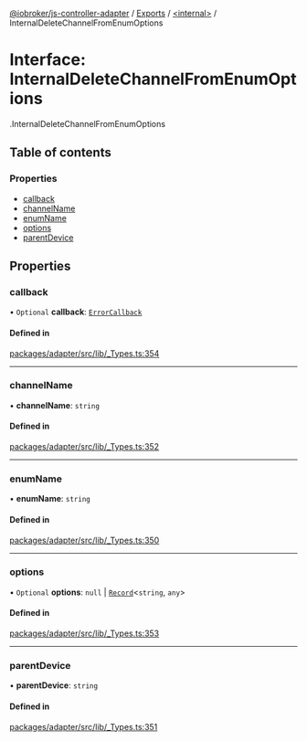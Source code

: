 [@iobroker/js-controller-adapter](../README.md) / [Exports](../modules.md) / [<internal\>](../modules/internal_.md) / InternalDeleteChannelFromEnumOptions

# Interface: InternalDeleteChannelFromEnumOptions

[<internal>](../modules/internal_.md).InternalDeleteChannelFromEnumOptions

## Table of contents

### Properties

- [callback](internal_.InternalDeleteChannelFromEnumOptions.md#callback)
- [channelName](internal_.InternalDeleteChannelFromEnumOptions.md#channelname)
- [enumName](internal_.InternalDeleteChannelFromEnumOptions.md#enumname)
- [options](internal_.InternalDeleteChannelFromEnumOptions.md#options)
- [parentDevice](internal_.InternalDeleteChannelFromEnumOptions.md#parentdevice)

## Properties

### callback

• `Optional` **callback**: [`ErrorCallback`](../modules/internal_.md#errorcallback)

#### Defined in

[packages/adapter/src/lib/_Types.ts:354](https://github.com/ioBroker/ioBroker.js-controller/blob/10c2c37d/packages/adapter/src/lib/_Types.ts#L354)

___

### channelName

• **channelName**: `string`

#### Defined in

[packages/adapter/src/lib/_Types.ts:352](https://github.com/ioBroker/ioBroker.js-controller/blob/10c2c37d/packages/adapter/src/lib/_Types.ts#L352)

___

### enumName

• **enumName**: `string`

#### Defined in

[packages/adapter/src/lib/_Types.ts:350](https://github.com/ioBroker/ioBroker.js-controller/blob/10c2c37d/packages/adapter/src/lib/_Types.ts#L350)

___

### options

• `Optional` **options**: ``null`` \| [`Record`](../modules/internal_.md#record)<`string`, `any`\>

#### Defined in

[packages/adapter/src/lib/_Types.ts:353](https://github.com/ioBroker/ioBroker.js-controller/blob/10c2c37d/packages/adapter/src/lib/_Types.ts#L353)

___

### parentDevice

• **parentDevice**: `string`

#### Defined in

[packages/adapter/src/lib/_Types.ts:351](https://github.com/ioBroker/ioBroker.js-controller/blob/10c2c37d/packages/adapter/src/lib/_Types.ts#L351)
